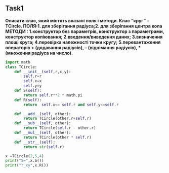 ## Task1
__Описати клас, який містять вказані поля і методи. Клас “круг” – TCircle. ПОЛЯ:1. для зберігання радіуса;2. для зберігання центра кола__
__МЕТОДИ : 1.конструктор без параметрів, конструктор з параметрами, конструктор копіювання; 2.введення/виведення даних; 3.визначення площі круга; 4.перевірка належності точки кругу; 5.перевантаження операторів + (додавання радіусів), – (віднімання радіусів), *(множення радіуса на число).__
```py 
import math
class TCircle:
    def __init__(self,r,x,y):
        self.r=r
        self.x=x
        self.y=y
    def S(self):
        return self.r**2 * math.pi
    def R(self):
        return  self.x<= self.r and self.y<=self.r

    def __add__(self, other):
        return TCircle(other.r+self.r)
    def __sub__(self, other):
        return TCircle(self.r - other.r)
    def __mul__(self, other):
        return TCircle(other * self.r)
    def __str__(self):
        return str(self.r)

x =TCircle(2,5,4)
print("S=",x.S())
print("r_xy",x.R())
```
